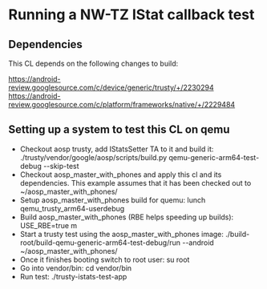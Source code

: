 # Running a NW-TZ IStat callback test

## Dependencies
This CL depends on the following changes to build:

https://android-review.googlesource.com/c/device/generic/trusty/+/2230294
https://android-review.googlesource.com/c/platform/frameworks/native/+/2229484

## Setting up a system to test this CL on qemu
* Checkout aosp trusty, add IStatsSetter TA to it and build it: ./trusty/vendor/google/aosp/scripts/build.py qemu-generic-arm64-test-debug --skip-test
* Checkout aosp_master_with_phones and apply this cl and its dependencies. This example assumes that it has been checked out to ~/aosp_master_with_phones/
* Setup aosp_master_with_phones build for quemu: lunch qemu_trusty_arm64-userdebug
* Build aosp_master_with_phones (RBE helps speeding up builds): USE_RBE=true m
* Start a trusty test using the aosp_master_with_phones image: ./build-root/build-qemu-generic-arm64-test-debug/run --android ~/aosp_master_with_phones/
* Once it finishes booting switch to root user: su root
* Go into vendor/bin: cd vendor/bin
* Run test: ./trusty-istats-test-app